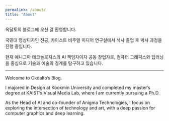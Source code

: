 ```yaml
---
permalink: /about/
title: "About"
---
```


옥달토의 블로그에 오신 걸 환영합니다.

국민대 영상디자인 전공, 카이스트 비주얼 미디어 연구실에서 석사 졸업 후 박사 과정을 진행 중입니다.

현재 애니그마 테크놀로지스의 AI 책임자이자 공동 창업자로, 컴퓨터 그래픽스와 딥러닝을 중심으로 기술과 예술의 경계를 탐구하고 있습니다.

---

Welcome to Okdalto’s Blog.

I majored in Design at Kookmin University and completed my master’s degree at KAIST’s Visual Media Lab, where I am currently pursuing a Ph.D.

As the Head of AI and co-founder of Anigma Technologies, I focus on exploring the intersection of technology and art, with a deep passion for computer graphics and deep learning.

